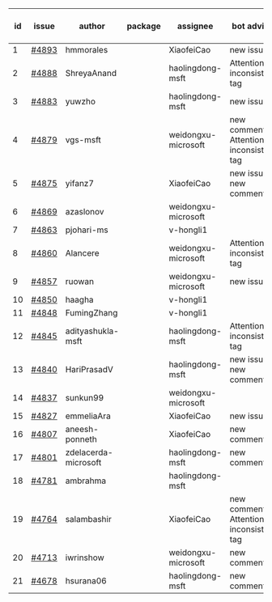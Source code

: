 | id | issue | author | package | assignee | bot advice | created date of issue | target release date | date from target |
| ------ | ------ | ------ | ------ | ------ | ------ | ------ | ------ | :-----: |
| 1 | [#4893](https://github.com/Azure/sdk-release-request/issues/4893) | hmmorales |  | XiaofeiCao | new issue. | 01-16 | 02-23 |  |
| 2 | [#4888](https://github.com/Azure/sdk-release-request/issues/4888) | ShreyaAnand |  | haolingdong-msft | Attention to inconsistent tag | 01-15 | 02-23 |  |
| 3 | [#4883](https://github.com/Azure/sdk-release-request/issues/4883) | yuwzho |  | haolingdong-msft | new issue. | 01-10 | 01-26 |  |
| 4 | [#4879](https://github.com/Azure/sdk-release-request/issues/4879) | vgs-msft |  | weidongxu-microsoft | new comment. Attention to inconsistent tag | 01-09 | 01-26 |  |
| 5 | [#4875](https://github.com/Azure/sdk-release-request/issues/4875) | yifanz7 |  | XiaofeiCao | new issue. new comment. | 01-09 | 01-26 |  |
| 6 | [#4869](https://github.com/Azure/sdk-release-request/issues/4869) | azaslonov |  | weidongxu-microsoft |  | 01-08 | 01-26 |  |
| 7 | [#4863](https://github.com/Azure/sdk-release-request/issues/4863) | pjohari-ms |  | v-hongli1 |  | 01-06 |  | 0 |
| 8 | [#4860](https://github.com/Azure/sdk-release-request/issues/4860) | Alancere |  | weidongxu-microsoft | Attention to inconsistent tag | 12-27 | 01-26 |  |
| 9 | [#4857](https://github.com/Azure/sdk-release-request/issues/4857) | ruowan |  | weidongxu-microsoft | new issue. | 12-27 | 01-26 |  |
| 10 | [#4850](https://github.com/Azure/sdk-release-request/issues/4850) | haagha |  | v-hongli1 |  | 12-26 |  | 0 |
| 11 | [#4848](https://github.com/Azure/sdk-release-request/issues/4848) | FumingZhang |  | v-hongli1 |  | 12-21 |  | 0 |
| 12 | [#4845](https://github.com/Azure/sdk-release-request/issues/4845) | adityashukla-msft |  | haolingdong-msft | Attention to inconsistent tag | 12-20 | 01-26 |  |
| 13 | [#4840](https://github.com/Azure/sdk-release-request/issues/4840) | HariPrasadV |  | haolingdong-msft | new issue. new comment. | 12-18 | 01-26 |  |
| 14 | [#4837](https://github.com/Azure/sdk-release-request/issues/4837) | sunkun99 |  | weidongxu-microsoft |  | 12-15 | 01-26 |  |
| 15 | [#4827](https://github.com/Azure/sdk-release-request/issues/4827) | emmeliaAra |  | XiaofeiCao | new issue. | 12-11 | 01-26 |  |
| 16 | [#4807](https://github.com/Azure/sdk-release-request/issues/4807) | aneesh-ponneth |  | XiaofeiCao | new comment. | 11-29 | 02-23 |  |
| 17 | [#4801](https://github.com/Azure/sdk-release-request/issues/4801) | zdelacerda-microsoft |  | haolingdong-msft | new comment. | 11-29 | 01-26 |  |
| 18 | [#4781](https://github.com/Azure/sdk-release-request/issues/4781) | ambrahma |  | haolingdong-msft |  | 11-27 | 12-22 |  |
| 19 | [#4764](https://github.com/Azure/sdk-release-request/issues/4764) | salambashir |  | XiaofeiCao | new comment. Attention to inconsistent tag | 11-13 | 01-26 |  |
| 20 | [#4713](https://github.com/Azure/sdk-release-request/issues/4713) | iwrinshow |  | weidongxu-microsoft | new comment. | 11-06 | 01-26 |  |
| 21 | [#4678](https://github.com/Azure/sdk-release-request/issues/4678) | hsurana06 |  | haolingdong-msft | new comment. | 10-23 | 01-26 |  |
